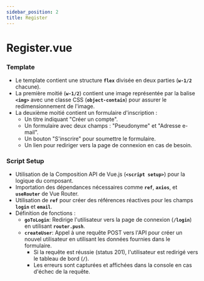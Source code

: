 ```yaml
---
sidebar_position: 2
title: Register
---
```


# Register.vue

### **Template**

- Le template contient une structure **`flex`** divisée en deux parties (**`w-1/2`** chacune).
- La première moitié (**`w-1/2`**) contient une image représentée par la balise **`<img>`** avec une classe CSS (**`object-contain`**) pour assurer le redimensionnement de l'image.
- La deuxième moitié contient un formulaire d'inscription :
    - Un titre indiquant "Créer un compte".
    - Un formulaire avec deux champs : "Pseudonyme" et "Adresse e-mail".
    - Un bouton "S'inscrire" pour soumettre le formulaire.
    - Un lien pour rediriger vers la page de connexion en cas de besoin.

### **Script Setup**

- Utilisation de la Composition API de Vue.js (**`<script setup>`**) pour la logique du composant.
- Importation des dépendances nécessaires comme **`ref`**, **`axios`**, et **`useRouter`** de Vue Router.
- Utilisation de **`ref`** pour créer des références réactives pour les champs **`login`** et **`email`**.
- Définition de fonctions :
    - **`goToLogin`**: Redirige l'utilisateur vers la page de connexion (**`/login`**) en utilisant **`router.push`**.
    - **`createUser`**: Appel à une requête POST vers l'API pour créer un nouvel utilisateur en utilisant les données fournies dans le formulaire.
        - Si la requête est réussie (status 201), l'utilisateur est redirigé vers le tableau de bord (**`/`**).
        - Les erreurs sont capturées et affichées dans la console en cas d'échec de la requête.